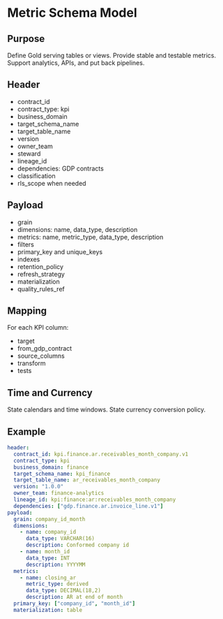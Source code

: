 # Metric Schema Model

## Purpose
Define Gold serving tables or views.
Provide stable and testable metrics.
Support analytics, APIs, and put back pipelines.

## Header
- contract_id
- contract_type: kpi
- business_domain
- target_schema_name
- target_table_name
- version
- owner_team
- steward
- lineage_id
- dependencies: GDP contracts
- classification
- rls_scope when needed

## Payload
- grain
- dimensions: name, data_type, description
- metrics: name, metric_type, data_type, description
- filters
- primary_key and unique_keys
- indexes
- retention_policy
- refresh_strategy
- materialization
- quality_rules_ref

## Mapping
For each KPI column:
- target
- from_gdp_contract
- source_columns
- transform
- tests

## Time and Currency
State calendars and time windows.
State currency conversion policy.

## Example
```yaml
header:
  contract_id: kpi.finance.ar.receivables_month_company.v1
  contract_type: kpi
  business_domain: finance
  target_schema_name: kpi_finance
  target_table_name: ar_receivables_month_company
  version: "1.0.0"
  owner_team: finance-analytics
  lineage_id: kpi:finance:ar:receivables_month_company
  dependencies: ["gdp.finance.ar.invoice_line.v1"]
payload:
  grain: company_id_month
  dimensions:
    - name: company_id
      data_type: VARCHAR(16)
      description: Conformed company id
    - name: month_id
      data_type: INT
      description: YYYYMM
  metrics:
    - name: closing_ar
      metric_type: derived
      data_type: DECIMAL(18,2)
      description: AR at end of month
  primary_key: ["company_id", "month_id"]
  materialization: table
```
